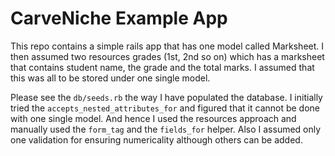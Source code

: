 # CarveNiche Example App

This repo contains a simple rails app that has one model called Marksheet. I then assumed two resources grades (1st, 2nd so on) which has a marksheet that contains student name, the grade and the total marks. I assumed that this was all to be stored under one single model. 

Please see the `db/seeds.rb` the way I have populated the database. I initially tried the `accepts_nested_attributes_for` and figured that it cannot be done with one single model. And hence I used the resources approach and manually used the `form_tag` and the `fields_for` helper. Also I assumed only one validation for ensuring numericality although others can be added.

